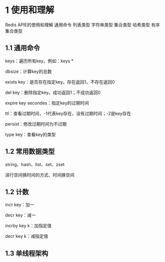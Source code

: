 # 1 使用和理解

Redis APIE的使用和理解
通用命令
列表类型
字符串类型
集合类型
哈希类型
有序集合类型

## 1.1 通用命令

keys：遍历所有key。例如：keys *

dbsize：计算key的总数

exists key：是否存在指定key。存在返回1，不存在返回0

del key：删除指定key。成功返回1；不成功返回0

expire key secondes：指定key的过期时间

ttl：查看过期时间，-1代表key存在，没有过期时间；-2是key存在

persist：修改过期时间为不过期

type key：查看key的类型

## 1.2 常用数据类型

string、hash、list、set、zset

进行空间换时间的方式、时间换空间

## 1.2 计数

incr key：加一

decr key：减一

incrby key k：加指定值

decr key k：减指定值



## 1.3 单线程架构


